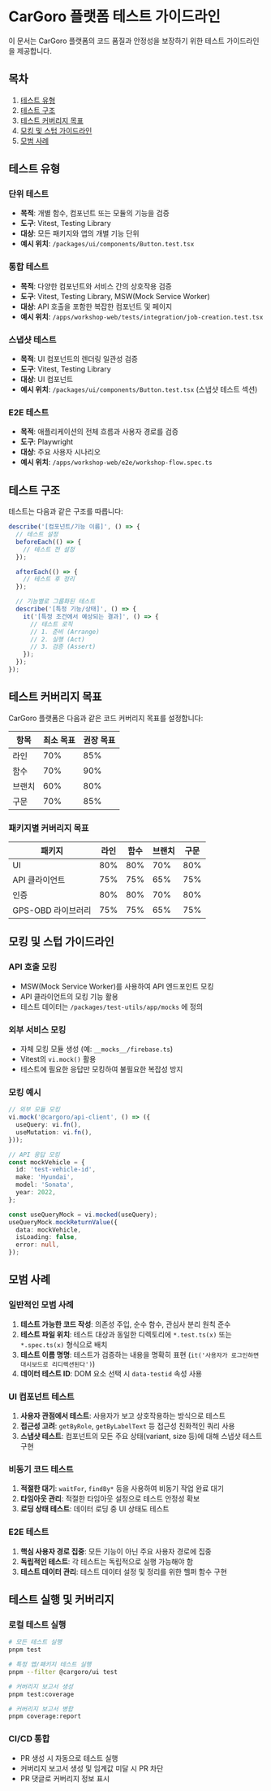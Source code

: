 # CarGoro 플랫폼 테스트 가이드라인

이 문서는 CarGoro 플랫폼의 코드 품질과 안정성을 보장하기 위한 테스트 가이드라인을 제공합니다.

## 목차

1. [테스트 유형](#테스트-유형)
2. [테스트 구조](#테스트-구조)
3. [테스트 커버리지 목표](#테스트-커버리지-목표)
4. [모킹 및 스텁 가이드라인](#모킹-및-스텁-가이드라인)
5. [모범 사례](#모범-사례)

## 테스트 유형

### 단위 테스트

- **목적**: 개별 함수, 컴포넌트 또는 모듈의 기능을 검증
- **도구**: Vitest, Testing Library
- **대상**: 모든 패키지와 앱의 개별 기능 단위
- **예시 위치**: `/packages/ui/components/Button.test.tsx`

### 통합 테스트

- **목적**: 다양한 컴포넌트와 서비스 간의 상호작용 검증
- **도구**: Vitest, Testing Library, MSW(Mock Service Worker)
- **대상**: API 호출을 포함한 복잡한 컴포넌트 및 페이지
- **예시 위치**: `/apps/workshop-web/tests/integration/job-creation.test.tsx`

### 스냅샷 테스트

- **목적**: UI 컴포넌트의 렌더링 일관성 검증
- **도구**: Vitest, Testing Library
- **대상**: UI 컴포넌트
- **예시 위치**: `/packages/ui/components/Button.test.tsx` (스냅샷 테스트 섹션)

### E2E 테스트

- **목적**: 애플리케이션의 전체 흐름과 사용자 경로를 검증
- **도구**: Playwright
- **대상**: 주요 사용자 시나리오
- **예시 위치**: `/apps/workshop-web/e2e/workshop-flow.spec.ts`

## 테스트 구조

테스트는 다음과 같은 구조를 따릅니다:

```typescript
describe('[컴포넌트/기능 이름]', () => {
  // 테스트 설정
  beforeEach(() => {
    // 테스트 전 설정
  });

  afterEach(() => {
    // 테스트 후 정리
  });

  // 기능별로 그룹화된 테스트
  describe('[특정 기능/상태]', () => {
    it('[특정 조건에서 예상되는 결과]', () => {
      // 테스트 로직
      // 1. 준비 (Arrange)
      // 2. 실행 (Act)
      // 3. 검증 (Assert)
    });
  });
});
```

## 테스트 커버리지 목표

CarGoro 플랫폼은 다음과 같은 코드 커버리지 목표를 설정합니다:

| 항목   | 최소 목표 | 권장 목표 |
| ------ | --------- | --------- |
| 라인   | 70%       | 85%       |
| 함수   | 70%       | 90%       |
| 브랜치 | 60%       | 80%       |
| 구문   | 70%       | 85%       |

### 패키지별 커버리지 목표

| 패키지             | 라인 | 함수 | 브랜치 | 구문 |
| ------------------ | ---- | ---- | ------ | ---- |
| UI                 | 80%  | 80%  | 70%    | 80%  |
| API 클라이언트     | 75%  | 75%  | 65%    | 75%  |
| 인증               | 80%  | 80%  | 70%    | 80%  |
| GPS-OBD 라이브러리 | 75%  | 75%  | 65%    | 75%  |

## 모킹 및 스텁 가이드라인

### API 호출 모킹

- MSW(Mock Service Worker)를 사용하여 API 엔드포인트 모킹
- API 클라이언트의 모킹 기능 활용
- 테스트 데이터는 `/packages/test-utils/app/mocks` 에 정의

### 외부 서비스 모킹

- 자체 모킹 모듈 생성 (예: `__mocks__/firebase.ts`)
- Vitest의 `vi.mock()` 활용
- 테스트에 필요한 응답만 모킹하여 불필요한 복잡성 방지

### 모킹 예시

```typescript
// 외부 모듈 모킹
vi.mock('@cargoro/api-client', () => ({
  useQuery: vi.fn(),
  useMutation: vi.fn(),
}));

// API 응답 모킹
const mockVehicle = {
  id: 'test-vehicle-id',
  make: 'Hyundai',
  model: 'Sonata',
  year: 2022,
};

const useQueryMock = vi.mocked(useQuery);
useQueryMock.mockReturnValue({
  data: mockVehicle,
  isLoading: false,
  error: null,
});
```

## 모범 사례

### 일반적인 모범 사례

1. **테스트 가능한 코드 작성**: 의존성 주입, 순수 함수, 관심사 분리 원칙 준수
2. **테스트 파일 위치**: 테스트 대상과 동일한 디렉토리에 `*.test.ts(x)` 또는 `*.spec.ts(x)` 형식으로 배치
3. **테스트 이름 명명**: 테스트가 검증하는 내용을 명확히 표현 (`it('사용자가 로그인하면 대시보드로 리디렉션된다')`)
4. **데이터 테스트 ID**: DOM 요소 선택 시 `data-testid` 속성 사용

### UI 컴포넌트 테스트

1. **사용자 관점에서 테스트**: 사용자가 보고 상호작용하는 방식으로 테스트
2. **접근성 고려**: `getByRole`, `getByLabelText` 등 접근성 친화적인 쿼리 사용
3. **스냅샷 테스트**: 컴포넌트의 모든 주요 상태(variant, size 등)에 대해 스냅샷 테스트 구현

### 비동기 코드 테스트

1. **적절한 대기**: `waitFor`, `findBy*` 등을 사용하여 비동기 작업 완료 대기
2. **타임아웃 관리**: 적절한 타임아웃 설정으로 테스트 안정성 확보
3. **로딩 상태 테스트**: 데이터 로딩 중 UI 상태도 테스트

### E2E 테스트

1. **핵심 사용자 경로 집중**: 모든 기능이 아닌 주요 사용자 경로에 집중
2. **독립적인 테스트**: 각 테스트는 독립적으로 실행 가능해야 함
3. **테스트 데이터 관리**: 테스트 데이터 설정 및 정리를 위한 헬퍼 함수 구현

## 테스트 실행 및 커버리지

### 로컬 테스트 실행

```bash
# 모든 테스트 실행
pnpm test

# 특정 앱/패키지 테스트 실행
pnpm --filter @cargoro/ui test

# 커버리지 보고서 생성
pnpm test:coverage

# 커버리지 보고서 병합
pnpm coverage:report
```

### CI/CD 통합

- PR 생성 시 자동으로 테스트 실행
- 커버리지 보고서 생성 및 임계값 미달 시 PR 차단
- PR 댓글로 커버리지 정보 표시
